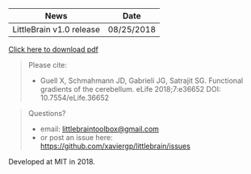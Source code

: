 | News        | Date           |
| ------------- |:-------------:|
| LittleBrain v1.0 release| 08/25/2018 |


[Click here to download pdf](https://github.com/xaviergp/website2/blob/master/Test_pdf.pdf)

> Please cite:
> - Guell X, Schmahmann JD, Gabrieli JG, Satrajit SG. Functional gradients of the cerebellum. eLife 2018;7:e36652 DOI: 10.7554/eLife.36652


> Questions?
> - email: littlebraintoolbox@gmail.com
> - or post an issue here: https://github.com/xaviergp/littlebrain/issues

Developed at MIT in 2018.
